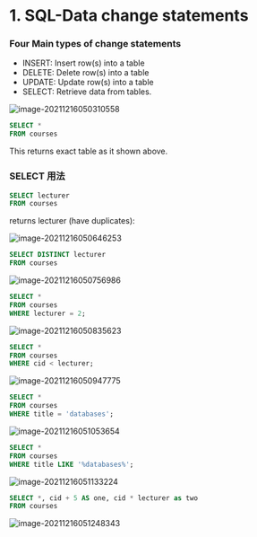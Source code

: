 # 1. SQL-Data change statements

### Four Main types of change statements

- INSERT:  Insert row(s) into a table
- DELETE: Delete row(s) into a table
- UPDATE: Update row(s) into a table
- SELECT: Retrieve data from tables.

![image-20211216050310558](C:\Users\lixin\AppData\Roaming\Typora\typora-user-images\image-20211216050310558.png)

```sql
SELECT *
FROM courses
```

This returns exact table as it shown above.

### SELECT 用法

```sql
SELECT lecturer
FROM courses
```

returns lecturer (have duplicates):

![image-20211216050646253](C:\Users\lixin\AppData\Roaming\Typora\typora-user-images\image-20211216050646253.png)

 

```sql
SELECT DISTINCT lecturer
FROM courses	
```

![image-20211216050756986](C:\Users\lixin\AppData\Roaming\Typora\typora-user-images\image-20211216050756986.png)

```sql
SELECT *
FROM courses
WHERE lecturer = 2;
```

![image-20211216050835623](C:\Users\lixin\AppData\Roaming\Typora\typora-user-images\image-20211216050835623.png)

```SQL
SELECT *
FROM courses
WHERE cid < lecturer;
```

![image-20211216050947775](C:\Users\lixin\AppData\Roaming\Typora\typora-user-images\image-20211216050947775.png)



```sql
SELECT *
FROM courses
WHERE title = 'databases';
```

![image-20211216051053654](C:\Users\lixin\AppData\Roaming\Typora\typora-user-images\image-20211216051053654.png)



```sql
SELECT *
FROM courses
WHERE title LIKE '%databases%';
```

![image-20211216051133224](C:\Users\lixin\AppData\Roaming\Typora\typora-user-images\image-20211216051133224.png)



```sql
SELECT *, cid + 5 AS one, cid * lecturer as two
FROM courses
```

![image-20211216051248343](C:\Users\lixin\AppData\Roaming\Typora\typora-user-images\image-20211216051248343.png)



